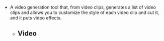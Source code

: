 - A video generation tool that, from video clips, generates a list of video clips and allows you to customize the style of each video clip and cut it, and it puts video effects.
	- ## Video